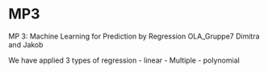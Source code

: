 # MP3
 MP 3: Machine Learning for Prediction by Regression 
 OLA_Gruppe7
 Dimitra and Jakob

  We have applied 3 types of regression
    - linear
    - Multiple
    - polynomial
   
